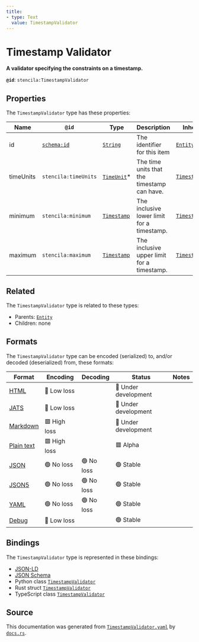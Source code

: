 ```yaml
---
title:
- type: Text
  value: TimestampValidator
---
```


# Timestamp Validator

**A validator specifying the constraints on a timestamp.**

**`@id`**: `stencila:TimestampValidator`

## Properties

The `TimestampValidator` type has these properties:

| Name      | `@id`                                | Type                                                                     | Description                                 | Inherited from                                                                              |
| --------- | ------------------------------------ | ------------------------------------------------------------------------ | ------------------------------------------- | ------------------------------------------------------------------------------------------- |
| id        | [`schema:id`](https://schema.org/id) | [`String`](https://stencila.dev/docs/reference/schema/data/string)       | The identifier for this item                | [`Entity`](https://stencila.dev/docs/reference/schema/other/entity)                         |
| timeUnits | `stencila:timeUnits`                 | [`TimeUnit`](https://stencila.dev/docs/reference/schema/data/time-unit)* | The time units that the timestamp can have. | [`TimestampValidator`](https://stencila.dev/docs/reference/schema/data/timestamp-validator) |
| minimum   | `stencila:minimum`                   | [`Timestamp`](https://stencila.dev/docs/reference/schema/data/timestamp) | The inclusive lower limit for a timestamp.  | [`TimestampValidator`](https://stencila.dev/docs/reference/schema/data/timestamp-validator) |
| maximum   | `stencila:maximum`                   | [`Timestamp`](https://stencila.dev/docs/reference/schema/data/timestamp) | The inclusive upper limit for a timestamp.  | [`TimestampValidator`](https://stencila.dev/docs/reference/schema/data/timestamp-validator) |

## Related

The `TimestampValidator` type is related to these types:

- Parents: [`Entity`](https://stencila.dev/docs/reference/schema/other/entity)
- Children: none

## Formats

The `TimestampValidator` type can be encoded (serialized) to, and/or decoded (deserialized) from, these formats:

| Format                                                           | Encoding       | Decoding     | Status                 | Notes |
| ---------------------------------------------------------------- | -------------- | ------------ | ---------------------- | ----- |
| [HTML](https://stencila.dev/docs/reference/formats/{name})       | 🔷 Low loss     |              | 🚧 Under development    |       |
| [JATS](https://stencila.dev/docs/reference/formats/{name})       | 🔷 Low loss     |              | 🚧 Under development    |       |
| [Markdown](https://stencila.dev/docs/reference/formats/{name})   | 🟥 High loss    |              | 🚧 Under development    |       |
| [Plain text](https://stencila.dev/docs/reference/formats/{name}) | 🟥 High loss    |              | 🟥 Alpha                |       |
| [JSON](https://stencila.dev/docs/reference/formats/{name})       | 🟢 No loss      | 🟢 No loss    | 🟢 Stable               |       |
| [JSON5](https://stencila.dev/docs/reference/formats/{name})      | 🟢 No loss      | 🟢 No loss    | 🟢 Stable               |       |
| [YAML](https://stencila.dev/docs/reference/formats/{name})       | 🟢 No loss      | 🟢 No loss    | 🟢 Stable               |       |
| [Debug](https://stencila.dev/docs/reference/formats/{name})      | 🔷 Low loss     |              | 🟢 Stable               |       |

## Bindings

The `TimestampValidator` type is represented in these bindings:

- [JSON-LD](https://stencila.dev/TimestampValidator.jsonld)
- [JSON Schema](https://stencila.dev/TimestampValidator.schema.json)
- Python class [`TimestampValidator`](https://github.com/stencila/stencila/blob/main/python/stencila/types/timestamp_validator.py)
- Rust struct [`TimestampValidator`](https://github.com/stencila/stencila/blob/main/rust/schema/src/types/timestamp_validator.rs)
- TypeScript class [`TimestampValidator`](https://github.com/stencila/stencila/blob/main/typescript/src/types/TimestampValidator.ts)

## Source

This documentation was generated from [`TimestampValidator.yaml`](https://github.com/stencila/stencila/blob/main/schema/TimestampValidator.yaml) by [`docs.rs`](https://github.com/stencila/stencila/blob/main/rust/schema-gen/src/docs.rs).